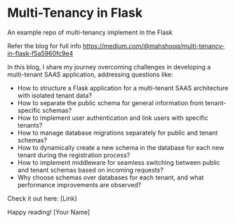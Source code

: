 # Multi-Tenancy in Flask

An example repo of multi-tenancy implement in the Flask

Refer the blog for full info https://medium.com/@mahshooq/multi-tenancy-in-flask-f5a5960fc9e4

In this blog, I share my journey overcoming challenges in developing a multi-tenant SAAS application, addressing questions like:

- How to structure a Flask application for a multi-tenant SAAS architecture with isolated tenant data?
- How to separate the public schema for general information from tenant-specific schemas?
- How to implement user authentication and link users with specific tenants?
- How to manage database migrations separately for public and tenant schemas?
- How to dynamically create a new schema in the database for each new tenant during the registration process?
- How to implement middleware for seamless switching between public and tenant schemas based on incoming requests?
- Why choose schemas over databases for each tenant, and what performance improvements are observed?

Check it out here: [Link]

Happy reading!
[Your Name]